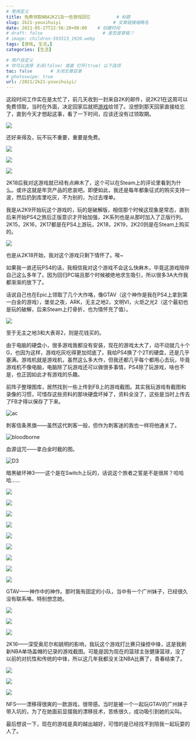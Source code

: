 ```yaml
---
# 常用定义
title: 免费领取NBA2K21及一些游戏回忆          # 标题
slug: 2k21-youxihuiyi                    # 文章链接缩略名
date: 2021-05-27T22:56:20+08:00    # 创建时间
# draft: false                       # 是否是草稿？
# image: children-593313_1920.webp
tags: [游戏, 生活,]
categories: [生活]

# 用户自定义
# 你可以选择 关闭(false) 或者 打开(true) 以下选项
toc: false       # 关闭文章目录
# photoswipe: true
url: /2021/2k21-youxihuiyi/
---
```


这段时间工作实在是太忙了，前几天收到一封来自2K的邮件，说2K21在这周可以免费领取，当时在外面，决定回家后就把[游戏](游戏.md)给领了。没想到那天回家直接给忘了，直到今天才想起这事，看了一下时间，应该还没有过领取期。

![](postImages/laomai/2023/02/27/163fc342fd10ac-1.webp)

还好来得及，玩不玩不重要，重要是免费。

![](postImages/laomai/2023/02/27/163fc342fdb5ad-1.webp)

![](postImages/laomai/2023/02/27/163fc342fe2871-1.webp)

![](postImages/laomai/2023/02/27/163fc342fe8cb0-1.webp)

2K18后我对这游戏就已经有点麻木了，这个可以在Steam上的评论里看到为什么。或许这就是年货产品的悲哀吧。即便如此，我还是每年都象征式的购买支持一波，然后扔到库里吃灰，不为别的，为过去埋单。

我是从2K9开始玩这个游戏的，玩的是破解版，相信那个时候这现象是常态，直到后来开始PS4之旅后正版意识才开始加强，2K系列也是从那时加入了正版行列。2K15，2K16，2K17都是在PS4上游玩，2K18，2K19，2K20则是在Steam上购买的。

![](postImages/laomai/2023/02/27/163fc342ff2bc0-1.webp)

也是从2K18开始，我对这个游戏只剩下情怀了。唉~

如果我一直还玩PS4的话，我相信我对这个游戏不会这么快麻木，毕竟这游戏陪伴自己这么多年了。因为回归PC端且那个时候被绝地求生吸引，所以很多3A大作我都渐渐的放下了。

话说自己也在Epic上领取了几个大作咯，像GTAV（这个神作是我在PS4上拿到第一白金的游戏），堡垒之夜，ARK，无主之地2，文明VI，火炬之光2（这个最初也是玩的破解，后来Steam上打骨折，也为情怀充了值）。

![](postImages/laomai/2023/02/27/163fc343005900-1.webp)

至于无主之地3和大表哥2，则是花钱买的。

由于电脑的硬盘小，很多游戏我都没有安装，现在的游戏太大了，动不动就几十个G，也因为这样，游戏吃灰吃得更加彻底了。我给PS4换了个2T的硬盘，还是几乎塞满。游戏机就是游戏机，虽然这么多大作，但我还都几乎每个都用心去玩，毕竟游戏机不像电脑，电脑除了玩游戏还可以做很多事情，PS4除了玩游戏，啥也不是，也正因如此才有游戏的乐趣。

前阵子整理图库，居然找到一些上传到FB上的游戏截图。其实我玩游戏有截图和录像的习惯，可惜存这些资料的那块硬盘坏掉了，资料全没了，这些是当时上传去了FB才得以保存了下来。

![ac](postImages/laomai/2023/02/27/163fc34300f5e2-1.webp)

刺客信条黑旗——虽然这代刺客一般，但作为刺客迷的我也一样将他通关了。

![bloodborne](postImages/laomai/2023/02/27/163fc3430161b0-1.webp)

血源诅咒——拿白金时截的图。

![D3](postImages/laomai/2023/02/27/163fc34301d472-1.webp)

暗黑破坏神3——这个是在Switch上玩的，话说这个旅者之誓是不是很屌？哈哈哈……

![](postImages/laomai/2023/02/27/163fc343024b01-1.webp)

![](postImages/laomai/2023/02/27/163fc34302d85f-1.webp)

![](postImages/laomai/2023/02/27/163fc343036475-1.webp)

![](postImages/laomai/2023/02/27/163fc34303dccb-1.webp)

![](postImages/laomai/2023/02/27/163fc343046c02-1.webp)

![](postImages/laomai/2023/02/27/163fc34304d2ef-1.webp)

![](postImages/laomai/2023/02/27/163fc343053daf-1.webp)

![](postImages/laomai/2023/02/27/163fc34305b07d-1.webp)

![](postImages/laomai/2023/02/27/163fc343062baa-1.webp)

GTAV——神作中的神作。那时我有固定的小队，当中有一个广州妹子，已经很久没有联系咯，特别想念她。

![](postImages/laomai/2023/02/27/163fc34306a22b-1.webp)

![](postImages/laomai/2023/02/27/163fc343073069-1.webp)

![](postImages/laomai/2023/02/27/163fc34307b510-1.webp)

2K16——深受奥尼尔和姚明的影响，我玩这个游戏打比赛只操控中锋，这是我刷新NBA单场盖帽的记录的游戏截图。可能是因为现在的篮球主张健康篮球，没了以前的对抗性和传统的中锋，所以这几年我都没关注NBA比赛了，青春结束了。

![](postImages/laomai/2023/02/27/163fc343082c93-1.webp)

![](postImages/laomai/2023/02/27/163fc34308aac9-1.webp)

![](postImages/laomai/2023/02/27/163fc34309241e-1.webp)

NFS——漂移得很爽的一款游戏，很带感。当时是被一个一起玩GTAV的广州妹子带入坑的，为了在她面前显摆我的漂移技术，苦练很久，成功吸引到她的尖叫。

最后想说一下，现在的游戏是真的越出越好，可惜的是已经找不到陪我一起玩耍的人了。
